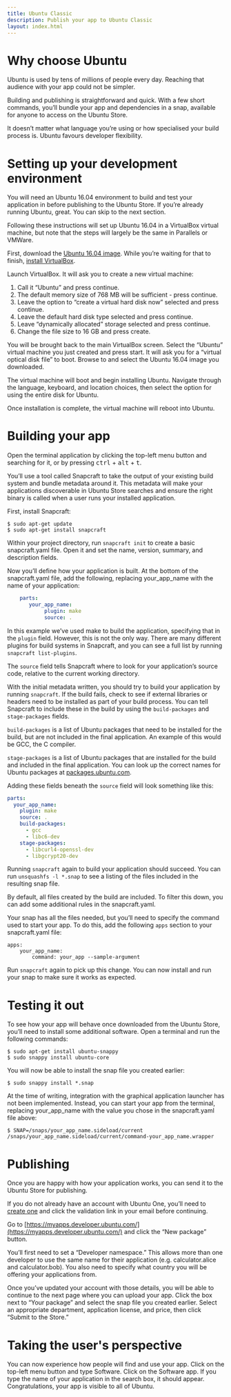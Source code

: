 ```yaml
---
title: Ubuntu Classic
description: Publish your app to Ubuntu Classic
layout: index.html
---
```


# Why choose Ubuntu
Ubuntu is used by tens of millions of people every day. Reaching that audience with your app could not be simpler.

Building and publishing is straightforward and quick. With a few short commands, you’ll bundle your app and dependencies in a snap, available for anyone to access on the Ubuntu Store.

It doesn’t matter what language you’re using or how specialised your build process is. Ubuntu favours developer flexibility.

# Setting up your development environment
You will need an Ubuntu 16.04 environment to build and test your application in before publishing to the Ubuntu Store. If you’re already running Ubuntu, great. You can skip to the next section.

Following these instructions will set up Ubuntu 16.04 in a VirtualBox virtual machine, but note that the steps will largely be the same in Parallels or VMWare.

First, download the [Ubuntu 16.04 image](http://cdimage.ubuntu.com/ubuntu/daily-live/current/xenial-desktop-amd64.iso). While you’re waiting for that to finish, [install VirtualBox](https://www.virtualbox.org/wiki/Downloads).

Launch VirtualBox. It will ask you to create a new virtual machine:

1. Call it “Ubuntu” and press continue.
1. The default memory size of 768 MB will be sufficient - press continue.
1. Leave the option to “create a virtual hard disk now” selected and press continue.
1. Leave the default hard disk type selected and press continue.
1. Leave “dynamically allocated” storage selected and press continue.
1. Change the file size to 16 GB and press create.

You will be brought back to the main VirtualBox screen. Select the “Ubuntu” virtual machine you just created and press start. It will ask you for a “virtual optical disk file” to boot. Browse to and select the Ubuntu 16.04 image you downloaded.

The virtual machine will boot and begin installing Ubuntu. Navigate through the language, keyboard, and location choices, then select the option for using the entire disk for Ubuntu.

Once installation is complete, the virtual machine will reboot into Ubuntu.

# Building your app
Open the terminal application by clicking the top-left menu button and searching for it, or by pressing <kbd>ctrl</kbd> + <kbd>alt</kbd> + <kbd>t</kbd>.

You’ll use a tool called Snapcraft to take the output of your existing build system and bundle metadata around it. This metadata will make your applications discoverable in Ubuntu Store searches and ensure the right binary is called when a user runs your installed application.

First, install Snapcraft:

    $ sudo apt-get update
    $ sudo apt-get install snapcraft

Within your project directory, run `snapcraft init` to create a basic snapcraft.yaml file. Open it and set the name, version, summary, and description fields.

Now you’ll define how your application is built. At the bottom of the snapcraft.yaml file, add the following, replacing your_app_name with the name of your application:

```yaml
    parts:
       your_app_name:
            plugin: make
            source: .
```

In this example we’ve used make to build the application, specifying that in the `plugin` field. However, this is not the only way. There are many different plugins for build systems in Snapcraft, and you can see a full list by running `snapcraft list-plugins`.

The `source` field tells Snapcraft where to look for your application’s source code, relative to the current working directory.

With the initial metadata written, you should try to build your application by running `snapcraft`. If the build fails, check to see if external libraries or headers need to be installed as part of your build process. You can tell Snapcraft to include these in the build by using the `build-packages` and `stage-packages` fields.

`build-packages` is a list of Ubuntu packages that need to be installed for the build, but are not included in the final application. An example of this would be GCC, the C compiler.

`stage-packages` is a list of Ubuntu packages that are installed for the build and included in the final application. You can look up the correct names for Ubuntu packages at [packages.ubuntu.com](http://packages.ubuntu.com/).

Adding these fields beneath the `source` field will look something like this:

```yaml
parts:
  your_app_name:
    plugin: make
    source: .
    build-packages:
      - gcc
      - libc6-dev
    stage-packages:
      - libcurl4-openssl-dev
      - libgcrypt20-dev
```

Running `snapcraft` again to build your application should succeed. You can run `unsquashfs -l *.snap` to see a listing of the files included in the resulting snap file.

By default, all files created by the build are included. To filter this down, you can add some additional rules in the snapcraft.yaml.

Your snap has all the files needed, but you’ll need to specify the command used to start your app. To do this, add the following `apps` section to your snapcraft.yaml file:

    apps:
        your_app_name:
            command: your_app --sample-argument

Run `snapcraft` again to pick up this change. You can now install and run your snap to make sure it works as expected.

# Testing it out
To see how your app will behave once downloaded from the Ubuntu Store, you’ll need to install some additional software. Open a terminal and run the following commands:

    $ sudo apt-get install ubuntu-snappy
    $ sudo snappy install ubuntu-core

You will now be able to install the snap file you created earlier:

    $ sudo snappy install *.snap

At the time of writing, integration with the graphical application launcher has not been implemented. Instead, you can start your app from the terminal, replacing your_app_name with the value you chose in the snapcraft.yaml file above:

    $ SNAP=/snaps/your_app_name.sideload/current /snaps/your_app_name.sideload/current/command-your_app_name.wrapper

# Publishing
Once you are happy with how your application works, you can send it to the Ubuntu Store for publishing.

If you do not already have an account with Ubuntu One, you’ll need to [create one](https://login.ubuntu.com/) and click the validation link in your email before continuing.

Go to [https://myapps.developer.ubuntu.com/](https://myapps.developer.ubuntu.com/) and click the “New package” button.

You’ll first need to set a “Developer namespace.” This allows more than one developer to use the same name for their application (e.g. calculator.alice and calculator.bob). You also need to specify what country you will be offering your applications from.

Once you’ve updated your account with those details, you will be able to continue to the next page where you can upload your app. Click the box next to “Your package” and select the snap file you created earlier. Select an appropriate department, application license, and price, then click “Submit to the Store.”

# Taking the user's perspective

You can now experience how people will find and use your app. Click on the top-left menu button and type Software. Click on the Software app. If you type the name of your application in the search box, it should appear. Congratulations, your app is visible to all of Ubuntu.
